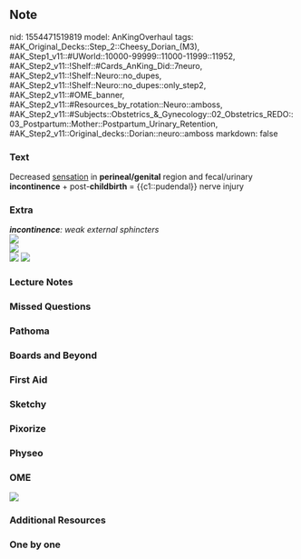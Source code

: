 ## Note
nid: 1554471519819
model: AnKingOverhaul
tags: #AK_Original_Decks::Step_2::Cheesy_Dorian_(M3), #AK_Step1_v11::#UWorld::10000-99999::11000-11999::11952, #AK_Step2_v11::!Shelf::#Cards_AnKing_Did::7neuro, #AK_Step2_v11::!Shelf::Neuro::no_dupes, #AK_Step2_v11::!Shelf::Neuro::no_dupes::only_step2, #AK_Step2_v11::#OME_banner, #AK_Step2_v11::#Resources_by_rotation::Neuro::amboss, #AK_Step2_v11::#Subjects::Obstetrics_&_Gynecology::02_Obstetrics_REDO::03_Postpartum::Mother::Postpartum_Urinary_Retention, #AK_Step2_v11::Original_decks::Dorian::neuro::amboss
markdown: false

### Text
Decreased <u>sensation</u> in <b>perineal/genital</b> region and
fecal/urinary <b>incontinence</b> + post-<b>childbirth</b> =
{{c1::pudendal}} nerve injury

### Extra
<div>
  <div>
    <i><b>incontinence</b>: weak external sphincters</i>
  </div>
  <div style="font-style: normal;">
    <i><img src="paste-69372311764993.jpg"></i>
  </div>
  <div style="display: inline !important;">
    <div style="font-style: normal; display: inline !important;">
      <i><img src="paste-255748122607617.jpg"></i>
    </div>
  </div>
</div>
<div>
  <img src="paste-1261539269017601.jpg">
  <div style="display: inline !important;">
    <i><img src="paste-1135142676463617.jpg"></i>
  </div>
</div>

### Lecture Notes


### Missed Questions


### Pathoma


### Boards and Beyond


### First Aid


### Sketchy


### Pixorize


### Physeo


### OME
<div class="ome-widget">
  <a href="https://onlinemeded.org?ref=anki"><img src=
  "_OME_AnkiFlashcards_General_4.png"></a>
</div>

### Additional Resources


### One by one

